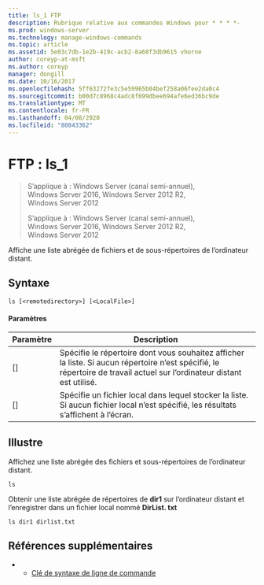 ```yaml
---
title: ls_1 FTP
description: Rubrique relative aux commandes Windows pour * * * *-
ms.prod: windows-server
ms.technology: manage-windows-commands
ms.topic: article
ms.assetid: 5e03c7db-1e2b-419c-acb2-8a68f3db9615 vhorne
author: coreyp-at-msft
ms.author: coreyp
manager: dongill
ms.date: 10/16/2017
ms.openlocfilehash: 5ff63272fe3c5e59965b04bef258a06fee2da0c4
ms.sourcegitcommit: b00d7c8968c4adc8f699dbee694afe6ed36bc9de
ms.translationtype: MT
ms.contentlocale: fr-FR
ms.lasthandoff: 04/08/2020
ms.locfileid: "80843362"
---
```

# <a name="ftp-ls_1"></a>FTP : ls_1

> S’applique à : Windows Server (canal semi-annuel), Windows Server 2016, Windows Server 2012 R2, Windows Server 2012
> 
> 
> S’applique à : Windows Server (canal semi-annuel), Windows Server 2016, Windows Server 2012 R2, Windows Server 2012

Affiche une liste abrégée de fichiers et de sous-répertoires de l’ordinateur distant.   
## <a name="syntax"></a>Syntaxe  
```  
ls [<remotedirectory>] [<LocalFile>]  
```  
#### <a name="parameters"></a>Paramètres  

|      Paramètre      |                                                                       Description                                                                        |
|---------------------|----------------------------------------------------------------------------------------------------------------------------------------------------------|
| [<remotedirectory>] | Spécifie le répertoire dont vous souhaitez afficher la liste. Si aucun répertoire n’est spécifié, le répertoire de travail actuel sur l’ordinateur distant est utilisé. |
|    [<LocalFile>]    |               Spécifie un fichier local dans lequel stocker la liste. Si aucun fichier local n’est spécifié, les résultats s’affichent à l’écran.               |

## <a name="examples"></a><a name=BKMK_Examples></a>Illustre  
Affichez une liste abrégée des fichiers et sous-répertoires de l’ordinateur distant.  
```  
ls  
```  
Obtenir une liste abrégée de répertoires de **dir1** sur l’ordinateur distant et l’enregistrer dans un fichier local nommé **DirList. txt**  
```  
ls dir1 dirlist.txt   
```  
## <a name="additional-references"></a>Références supplémentaires  
-   - [Clé de syntaxe de ligne de commande](command-line-syntax-key.md)  
